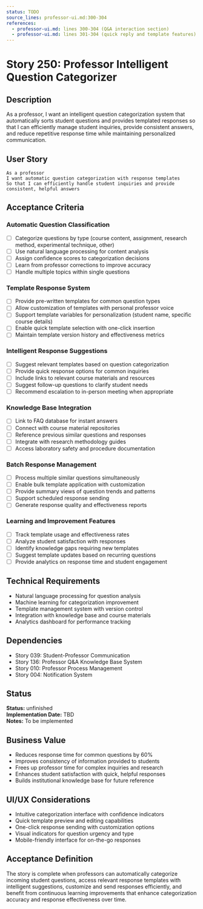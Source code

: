 ```yaml
---
status: TODO
source_lines: professor-ui.md:300-304
references:
  - professor-ui.md: lines 300-304 (Q&A interaction section)
  - professor-ui.md: lines 301-304 (quick reply and template features)
---
```


# Story 250: Professor Intelligent Question Categorizer

## Description
As a professor, I want an intelligent question categorization system that automatically sorts student questions and provides templated responses so that I can efficiently manage student inquiries, provide consistent answers, and reduce repetitive response time while maintaining personalized communication.

## User Story
```
As a professor
I want automatic question categorization with response templates
So that I can efficiently handle student inquiries and provide consistent, helpful answers
```

## Acceptance Criteria

### Automatic Question Classification
- [ ] Categorize questions by type (course content, assignment, research method, experimental technique, other)
- [ ] Use natural language processing for content analysis
- [ ] Assign confidence scores to categorization decisions
- [ ] Learn from professor corrections to improve accuracy
- [ ] Handle multiple topics within single questions

### Template Response System
- [ ] Provide pre-written templates for common question types
- [ ] Allow customization of templates with personal professor voice
- [ ] Support template variables for personalization (student name, specific course details)
- [ ] Enable quick template selection with one-click insertion
- [ ] Maintain template version history and effectiveness metrics

### Intelligent Response Suggestions
- [ ] Suggest relevant templates based on question categorization
- [ ] Provide quick response options for common inquiries
- [ ] Include links to relevant course materials and resources
- [ ] Suggest follow-up questions to clarify student needs
- [ ] Recommend escalation to in-person meeting when appropriate

### Knowledge Base Integration
- [ ] Link to FAQ database for instant answers
- [ ] Connect with course material repositories
- [ ] Reference previous similar questions and responses
- [ ] Integrate with research methodology guides
- [ ] Access laboratory safety and procedure documentation

### Batch Response Management
- [ ] Process multiple similar questions simultaneously
- [ ] Enable bulk template application with customization
- [ ] Provide summary views of question trends and patterns
- [ ] Support scheduled response sending
- [ ] Generate response quality and effectiveness reports

### Learning and Improvement Features
- [ ] Track template usage and effectiveness rates
- [ ] Analyze student satisfaction with responses
- [ ] Identify knowledge gaps requiring new templates
- [ ] Suggest template updates based on recurring questions
- [ ] Provide analytics on response time and student engagement

## Technical Requirements
- Natural language processing for question analysis
- Machine learning for categorization improvement
- Template management system with version control
- Integration with knowledge base and course materials
- Analytics dashboard for performance tracking

## Dependencies
- Story 039: Student-Professor Communication
- Story 136: Professor Q&A Knowledge Base System
- Story 010: Professor Process Management
- Story 004: Notification System


## Status
**Status:** unfinished  
**Implementation Date:** TBD  
**Notes:** To be implemented
## Business Value
- Reduces response time for common questions by 60%
- Improves consistency of information provided to students
- Frees up professor time for complex inquiries and research
- Enhances student satisfaction with quick, helpful responses
- Builds institutional knowledge base for future reference

## UI/UX Considerations
- Intuitive categorization interface with confidence indicators
- Quick template preview and editing capabilities
- One-click response sending with customization options
- Visual indicators for question urgency and type
- Mobile-friendly interface for on-the-go responses

## Acceptance Definition
The story is complete when professors can automatically categorize incoming student questions, access relevant response templates with intelligent suggestions, customize and send responses efficiently, and benefit from continuous learning improvements that enhance categorization accuracy and response effectiveness over time.